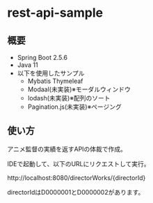 # rest-api-sample

## 概要

- Spring Boot 2.5.6
- Java 11
- 以下を使用したサンプル
    - Mybatis Thymeleaf
    - Modaal(未実装)※モーダルウィンドウ
    - lodash(未実装)※配列のソート
    - Pagination.js(未実装)※ページング

## 使い方

アニメ監督の実績を返すAPIの体裁で作成。

IDEで起動して、以下のURLにリクエストして実行。

http://localhost:8080/directorWorks/{directorId}

directorIdはD0000001とD0000002があります。
